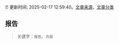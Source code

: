:alarm_clock: 更新时间: 2025-02-17 12:59:40。[文章来源](/README.md)、[文章分类](/TAGS.md)

## 报告


> 关键字：`报告`、`月报`



